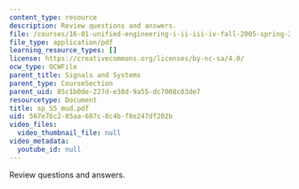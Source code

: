 ```yaml
---
content_type: resource
description: Review questions and answers.
file: /courses/16-01-unified-engineering-i-ii-iii-iv-fall-2005-spring-2006/567e76c285aa607c8c4bf8e247df202b_sp_S5_mud.pdf
file_type: application/pdf
learning_resource_types: []
license: https://creativecommons.org/licenses/by-nc-sa/4.0/
ocw_type: OCWFile
parent_title: Signals and Systems
parent_type: CourseSection
parent_uid: 85c1b0de-227d-e38d-9a55-dc7008c03de7
resourcetype: Document
title: sp_S5_mud.pdf
uid: 567e76c2-85aa-607c-8c4b-f8e247df202b
video_files:
  video_thumbnail_file: null
video_metadata:
  youtube_id: null
---
```

Review questions and answers.